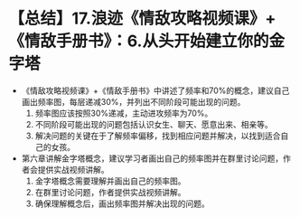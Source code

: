 # 【总结】17.浪迹《情敌攻略视频课》+《情敌手册书》：6.从头开始建立你的金字塔

-   《情敌攻略视频课》+《情敌手册书》中讲述了频率和70%的概念，建议自己画出频率图，每层递减30%，并列出不同阶段可能出现的问题。
    1.  频率图应该按照30%递减，主动进攻频率为70%。
    2.  不同阶段可能出现的问题包括认识女生、聊天、愿意出来、相亲等。
    3.  解决问题的关键在于了解频率偏移，找到相应问题并解决，以找到适合自己的女孩。
-   第六章讲解金字塔概念，建议学习者画出自己的频率图并在群里讨论问题，作者会提供实战视频讲解。
    1.  金字塔概念需要理解并画出自己的频率图。
    2.  在群里讨论问题，作者提供实战视频讲解。
    3.  确保理解概念后，画出频率图并解决出现的问题。